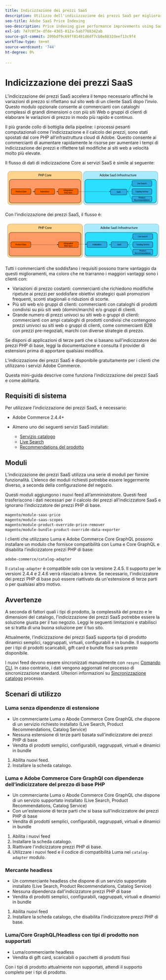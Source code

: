 ```yaml
---
title: Indicizzazione dei prezzi SaaS
description: Utilizzo dell'indicizzazione dei prezzi SaaS per migliorare le prestazioni
seo-title: Adobe SaaS Price Indexing
seo-description: Price indexing give performance improvements using SaaS infrastructure
exl-id: 747c0f3e-dfde-4365-812a-5ab7768342ab
source-git-commit: 209bdf9c69ff81481d6df7cb8e8832deef13c9f4
workflow-type: tm+mt
source-wordcount: '744'
ht-degree: 0%

---
```


# Indicizzazione dei prezzi SaaS

L’indicizzazione dei prezzi SaaS accelera il tempo necessario affinché le variazioni di prezzo si riflettano sul sito web di un cliente SaaS dopo l’invio. Questo modulo opzionale consente ai commercianti con cataloghi complessi di grandi dimensioni o con più siti Web o gruppi di clienti di elaborare le variazioni di prezzo in modo più rapido e continuo.

Il più grande collo di bottiglia della pipeline: i processi pesanti computazionali come l’indicizzazione e il calcolo dei prezzi, sono stati spostati dal core PHP all’infrastruttura cloud di Adobe. Questo consente ai commercianti di aumentare rapidamente le risorse per aumentare i tempi di indicizzazione dei prezzi e riflettere tali modifiche ai siti web a velocità molto più elevate.

Il flusso di dati di indicizzazione Core ai servizi SaaS è simile al seguente:

![Flusso di dati predefinito](assets/old_way.png)

Con l’indicizzazione dei prezzi SaaS, il flusso è:

![Flusso di dati di indicizzazione prezzi SaaS](assets/new_way.png)

Tutti i commercianti che soddisfano i requisiti possono trarre vantaggio da questi miglioramenti, ma coloro che ne trarranno i maggiori vantaggi sono i clienti con:

* Variazioni di prezzo costanti: commercianti che richiedono modifiche ripetute ai prezzi per soddisfare obiettivi strategici quali promozioni frequenti, sconti stagionali o riduzioni di scorte.
* Più siti web e/o gruppi di clienti: commercianti con cataloghi di prodotti condivisi su più siti web (domini/marchi) e/o gruppi di clienti.
* Grande numero di prezzi univoci su siti web o gruppi di clienti: commercianti con ampi cataloghi di prodotti condivisi che contengono prezzi univoci su siti web o gruppi di clienti, come commercianti B2B con prezzi pre-negoziati, marchi con diverse strategie di prezzo.

Se disponi di applicazioni di terze parti che si basano sull&#39;indicizzatore dei prezzi PHP di base, leggi la documentazione e consulta il provider di estensioni prima di apportare qualsiasi modifica.

L’indicizzazione dei prezzi SaaS è disponibile gratuitamente per i clienti che utilizzano i servizi Adobe Commerce.

Questa mini-guida descrive come funziona l’indicizzazione dei prezzi SaaS e come abilitarla.

## Requisiti di sistema

Per utilizzare l’indicizzazione dei prezzi SaaS, è necessario:

* Adobe Commerce 2.4.4+
* Almeno uno dei seguenti servizi SaaS installati:

   * [Servizio catalogo](../catalog-service/overview.md)
   * [Live Search](../live-search/guide-overview.md)
   * [Recommendations del prodotto](../product-recommendations/guide-overview.md)

## Moduli

L’indicizzazione dei prezzi SaaS utilizza una serie di moduli per fornire funzionalità. L’elenco dei moduli richiesti potrebbe essere leggermente diverso, a seconda della configurazione del negozio.

Questi moduli aggiungono i nuovi feed all’amministratore. Questi feed trasferiscono i dati necessari per il calcolo dei prezzi all’indicizzatore SaaS e ignorano l’indicizzatore dei prezzi PHP di base.

```
magento/module-saas-price
magento/module-saas-scopes
magento/module-product-override-price-remover
magento/module-bundle-product-override-data-exporter
```

I clienti che utilizzano Luma e Adobe Commerce Core GraphQL possono installare un modulo che fornisce compatibilità con Luma e Core GraphQL e disabilita l’indicizzatore prezzi PHP di base:

```
adobe-commerce/catalog-adapter
```

Il `catalog-adapter` è compatibile solo con la versione 2.4.5. Il supporto per le versioni 2.4.4 e 2.4.6 verrà rilasciato a breve.
Se necessario, l&#39;indicizzatore dei prezzi PHP di base può essere riattivato da un&#39;estensione di terze parti o per qualsiasi altro motivo.

## Avvertenze

A seconda di fattori quali i tipi di prodotto, la complessità del prezzo e le dimensioni del catalogo, l&#39;indicizzazione dei prezzi SaaS potrebbe essere la soluzione giusta per il tuo negozio. Leggi le seguenti limitazioni e stabilisci se si tratta di una buona soluzione per il tuo sito.

Attualmente, l’indicizzazione dei prezzi SaaS supporta tipi di prodotto dinamici semplici, raggruppati, virtuali, configurabili e in bundle.
Il supporto per i tipi di prodotti scaricabili, gift card e bundle fissi sarà presto disponibile.

I nuovi feed devono essere sincronizzati manualmente con `resync` [Comando CLI](https://experienceleague.adobe.com/docs/commerce-merchant-services/user-guides/data-services/catalog-sync.html#resynccmdline). In caso contrario, i dati vengono aggiornati nel processo di sincronizzazione standard. Ulteriori informazioni su [Sincronizzazione catalogo](../landing/catalog-sync.md) processo.

## Scenari di utilizzo

### Luma senza dipendenze di estensione

* Un commerciante Luma o Abode Commerce Core GraphQL che dispone di un servizio richiesto installato (Live Search, Product Recommendations, Catalog Service)
* Nessuna estensione di terze parti basata sull&#39;indicizzatore dei prezzi PHP di base
* Vendita di prodotti semplici, configurabili, raggruppati, virtuali e dinamici in bundle

1. Abilita nuovi feed.
1. Installare la scheda catalogo.

### Luma e Adobe Commerce Core GraphQl con dipendenze dell’indicizzatore del prezzo di base PHP

* Un commerciante Luma o Abode Commerce Core GraphQL che dispone di un servizio supportato installato (Live Search, Product Recommendations, Catalog Service)
* Con un&#39;estensione di terze parti che si basa sull&#39;indicizzatore dei prezzi PHP di base
* Vendita di prodotti semplici, configurabili, raggruppati, virtuali e dinamici in bundle

1. Abilita i nuovi feed
1. Installare la scheda catalogo.
1. Riattivare l&#39;indicizzatore prezzi PHP di base.
1. Utilizzare i nuovi feed e il codice di compatibilità Luma nel `catalog-adapter` modulo.

### Mercante headless

* Un commerciante headless che dispone di un servizio supportato installato (Live Search, Product Recommendations, Catalog Service)
* Nessuna dipendenza dall&#39;indicizzatore prezzi PHP di base
* Vendita di prodotti semplici, configurabili, raggruppati, virtuali e dinamici in bundle

1. Abilita nuovi feed
1. Installare la scheda catalogo, che disabilita l&#39;indicizzatore prezzi PHP di base.

### Luma/Core GraphQL/Headless con tipi di prodotto non supportati

* Luma/commerciante headless
* Vendita di gift card, scaricabili o pacchetti di prodotti fissi

Con i tipi di prodotto attualmente non supportati, attendi il supporto completo per i tipi di prodotto.
